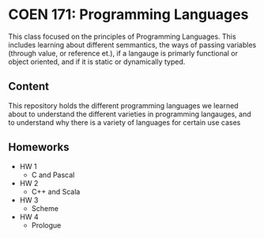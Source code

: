 # COEN 171: Programming Languages
This class focused on the principles of Programming Languages. This includes learning about different semmantics, the ways of passing variables (through value, or reference et.), if a langauge is primarly functional or object oriented, and if it is static or dynamically typed. 

## Content
This repository holds the different programming languages we learned about to understand the different varieties in programming langauges, and to understand why there is a variety of languages for certain use cases

## Homeworks
- HW 1
    - C and Pascal
- HW 2
    - C++ and Scala
- HW 3
    - Scheme
- HW 4
    - Prologue